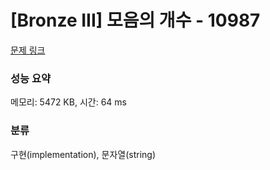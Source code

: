 # [Bronze III] 모음의 개수 - 10987 

[문제 링크](https://www.acmicpc.net/problem/10987) 

### 성능 요약

메모리: 5472 KB, 시간: 64 ms

### 분류

구현(implementation), 문자열(string)

